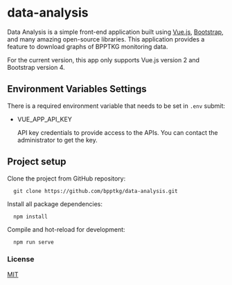 # data-analysis

Data Analysis is a simple front-end application built using [Vue.js](https://vuejs.org/), [Bootstrap](https://getbootstrap.com/), and many amazing open-source libraries. This application provides a feature to download graphs of BPPTKG monitoring data.

For the current version, this app only supports Vue.js version 2 and Bootstrap version 4.

## Environment Variables Settings

There is a required environment variable that needs to be set in `.env`
submit:

- VUE_APP_API_KEY

  API key credentials to provide access to the APIs. You can contact the administrator to get the key.

## Project setup
Clone the project from GitHub repository:

      git clone https://github.com/bpptkg/data-analysis.git

Install all package dependencies:

      npm install

Compile and hot-reload for development:

      npm run serve
    
### License
[MIT](https://github.com/bpptkg/data-analysis/blob/main/LICENSE)
